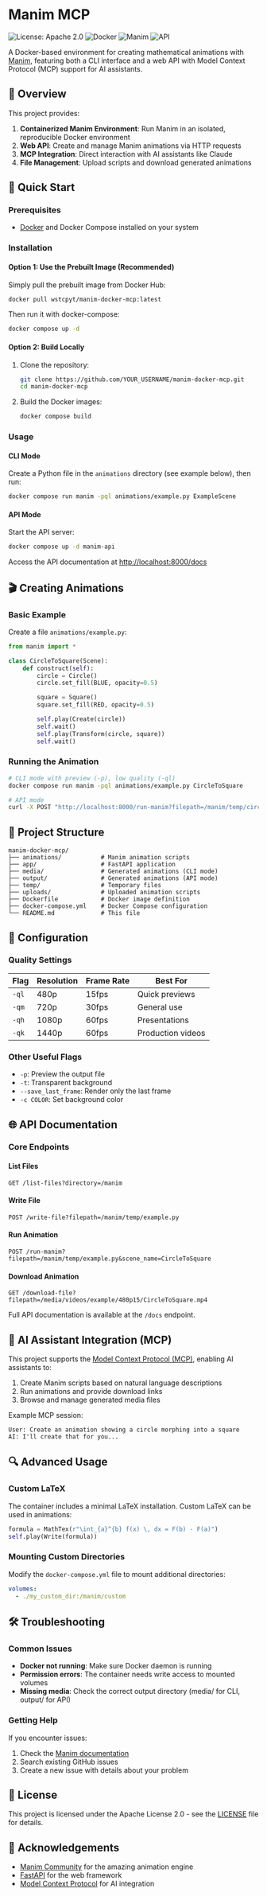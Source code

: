 # Manim MCP

![License: Apache 2.0](https://img.shields.io/badge/License-Apache_2.0-blue.svg)
![Docker](https://img.shields.io/badge/Docker-Ready-blue)
![Manim](https://img.shields.io/badge/Manim-Animation-green)
![API](https://img.shields.io/badge/FastAPI-REST-teal)

A Docker-based environment for creating mathematical animations with [Manim](https://www.manim.community/), featuring both a CLI interface and a web API with Model Context Protocol (MCP) support for AI assistants.

## 📑 Overview

This project provides:

1. **Containerized Manim Environment**: Run Manim in an isolated, reproducible Docker environment
2. **Web API**: Create and manage Manim animations via HTTP requests
3. **MCP Integration**: Direct interaction with AI assistants like Claude
4. **File Management**: Upload scripts and download generated animations

## 🚀 Quick Start

### Prerequisites

- [Docker](https://docs.docker.com/get-docker/) and Docker Compose installed on your system

### Installation

#### Option 1: Use the Prebuilt Image (Recommended)

Simply pull the prebuilt image from Docker Hub:

```bash
docker pull wstcpyt/manim-docker-mcp:latest
```

Then run it with docker-compose:

```bash
docker compose up -d
```

#### Option 2: Build Locally

1. Clone the repository:
   ```bash
   git clone https://github.com/YOUR_USERNAME/manim-docker-mcp.git
   cd manim-docker-mcp
   ```

2. Build the Docker images:
   ```bash
   docker compose build
   ```

### Usage

#### CLI Mode

Create a Python file in the `animations` directory (see example below), then run:

```bash
docker compose run manim -pql animations/example.py ExampleScene
```

#### API Mode

Start the API server:

```bash
docker compose up -d manim-api
```

Access the API documentation at [http://localhost:8000/docs](http://localhost:8000/docs)

## 🎬 Creating Animations

### Basic Example

Create a file `animations/example.py`:

```python
from manim import *

class CircleToSquare(Scene):
    def construct(self):
        circle = Circle()
        circle.set_fill(BLUE, opacity=0.5)

        square = Square()
        square.set_fill(RED, opacity=0.5)

        self.play(Create(circle))
        self.wait()
        self.play(Transform(circle, square))
        self.wait()
```

### Running the Animation

```bash
# CLI mode with preview (-p), low quality (-ql)
docker compose run manim -pql animations/example.py CircleToSquare

# API mode
curl -X POST "http://localhost:8000/run-manim?filepath=/manim/temp/circle_example.py&scene_name=CircleToSquare&quality=low_quality"
```

## 📂 Project Structure

```
manim-docker-mcp/
├── animations/           # Manim animation scripts
├── app/                  # FastAPI application
├── media/                # Generated animations (CLI mode)
├── output/               # Generated animations (API mode)
├── temp/                 # Temporary files
├── uploads/              # Uploaded animation scripts
├── Dockerfile            # Docker image definition
├── docker-compose.yml    # Docker Compose configuration
└── README.md             # This file
```

## 🔧 Configuration

### Quality Settings

| Flag | Resolution | Frame Rate | Best For |
|------|------------|------------|----------|
| `-ql` | 480p | 15fps | Quick previews |
| `-qm` | 720p | 30fps | General use |
| `-qh` | 1080p | 60fps | Presentations |
| `-qk` | 1440p | 60fps | Production videos |

### Other Useful Flags

- `-p`: Preview the output file
- `-t`: Transparent background
- `--save_last_frame`: Render only the last frame
- `-c COLOR`: Set background color

## 🌐 API Documentation

### Core Endpoints

#### List Files
```http
GET /list-files?directory=/manim
```

#### Write File
```http
POST /write-file?filepath=/manim/temp/example.py
```

#### Run Animation
```http
POST /run-manim?filepath=/manim/temp/example.py&scene_name=CircleToSquare
```

#### Download Animation
```http
GET /download-file?filepath=/media/videos/example/480p15/CircleToSquare.mp4
```

Full API documentation is available at the `/docs` endpoint.

## 🤖 AI Assistant Integration (MCP)

This project supports the [Model Context Protocol (MCP)](https://github.com/tadata-org/fastapi_mcp), enabling AI assistants to:

1. Create Manim scripts based on natural language descriptions
2. Run animations and provide download links
3. Browse and manage generated media files

Example MCP session:

```
User: Create an animation showing a circle morphing into a square
AI: I'll create that for you...
```

## 🔍 Advanced Usage

### Custom LaTeX

The container includes a minimal LaTeX installation. Custom LaTeX can be used in animations:

```python
formula = MathTex(r"\int_{a}^{b} f(x) \, dx = F(b) - F(a)")
self.play(Write(formula))
```

### Mounting Custom Directories

Modify the `docker-compose.yml` file to mount additional directories:

```yaml
volumes:
  - ./my_custom_dir:/manim/custom
```

## 🛠️ Troubleshooting

### Common Issues

- **Docker not running**: Make sure Docker daemon is running
- **Permission errors**: The container needs write access to mounted volumes
- **Missing media**: Check the correct output directory (media/ for CLI, output/ for API)

### Getting Help

If you encounter issues:
1. Check the [Manim documentation](https://docs.manim.community/)
2. Search existing GitHub issues
3. Create a new issue with details about your problem

## 📜 License

This project is licensed under the Apache License 2.0 - see the [LICENSE](LICENSE) file for details.

## 🙏 Acknowledgements

- [Manim Community](https://www.manim.community/) for the amazing animation engine
- [FastAPI](https://fastapi.tiangolo.com/) for the web framework
- [Model Context Protocol](https://github.com/tadata-org/fastapi_mcp) for AI integration
